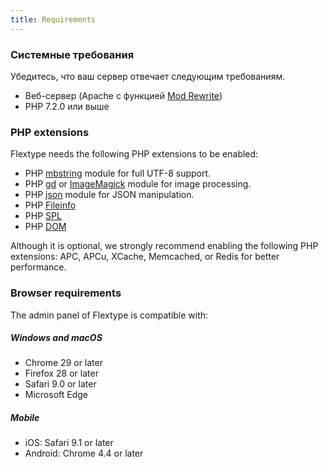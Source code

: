 ```yaml
---
title: Requirements
---
```


### Системные требования

Убедитесь, что ваш сервер отвечает следующим требованиям.

* Веб-сервер (Apache с функцией [Mod Rewrite](http://httpd.apache.org/docs/current/mod/mod_rewrite.html))
* PHP 7.2.0 или выше

### PHP extensions

Flextype needs the following PHP extensions to be enabled:

- PHP [mbstring](http://php.net/manual/en/book.mbstring.php) module for full UTF-8 support.
- PHP [gd](http://php.net/manual/en/book.image.php) or [ImageMagick](http://php.net/manual/en/book.imagick.php) module for image processing.
- PHP [json](https://php.net/manual/en/book.json.php) module for JSON manipulation.
- PHP [Fileinfo](https://www.php.net/manual/en/book.fileinfo.php)
- PHP [SPL](https://www.php.net/manual/en/book.spl.php)
- PHP [DOM](https://www.php.net/manual/ru/class.domdocument.php)

Although it is optional, we strongly recommend enabling the following PHP extensions: APC, APCu, XCache, Memcached, or Redis for better performance.

### Browser requirements

The admin panel of Flextype is compatible with:

##### Windows and macOS

* Chrome 29 or later
* Firefox 28 or later
* Safari 9.0 or later
* Microsoft Edge

##### Mobile

* iOS: Safari 9.1 or later
* Android: Chrome 4.4 or later